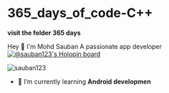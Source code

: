 # 365_days_of_code-C++
**visit the folder 365 days**  


Hey 👋 I'm Mohd Sauban
A passionate app developer
[![@sauban123's Holopin board](https://holopin.me/sauban123)](https://holopin.io/@sauban123)
<p align="left"> <img src="https://komarev.com/ghpvc/?username=sauban123&label=Profile%20views&color=0e75b6&style=flat" alt="sauban123" /> </p>

- 🌱 I’m currently learning **Android developmen**
